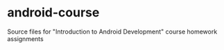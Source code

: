 # android-course
Source files for "Introduction to Android Development" course homework assignments
